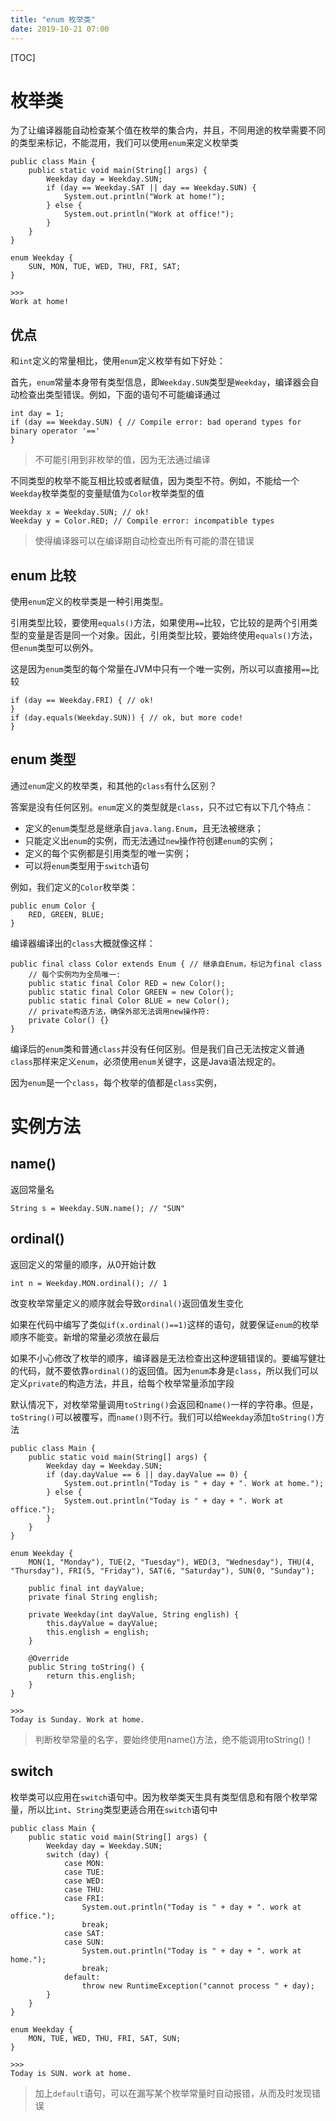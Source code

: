 ```yaml
---
title: "enum 枚举类"
date: 2019-10-21 07:00
---
```

[TOC]



# 枚举类

为了让编译器能自动检查某个值在枚举的集合内，并且，不同用途的枚举需要不同的类型来标记，不能混用，我们可以使用`enum`来定义枚举类

```
public class Main {
    public static void main(String[] args) {
        Weekday day = Weekday.SUN;
        if (day == Weekday.SAT || day == Weekday.SUN) {
            System.out.println("Work at home!");
        } else {
            System.out.println("Work at office!");
        }
    }
}

enum Weekday {
    SUN, MON, TUE, WED, THU, FRI, SAT;
}

>>>
Work at home!
```



## 优点

和`int`定义的常量相比，使用`enum`定义枚举有如下好处：

首先，`enum`常量本身带有类型信息，即`Weekday.SUN`类型是`Weekday`，编译器会自动检查出类型错误。例如，下面的语句不可能编译通过

```
int day = 1;
if (day == Weekday.SUN) { // Compile error: bad operand types for binary operator '=='
}
```

> 不可能引用到非枚举的值，因为无法通过编译



不同类型的枚举不能互相比较或者赋值，因为类型不符。例如，不能给一个`Weekday`枚举类型的变量赋值为`Color`枚举类型的值

```
Weekday x = Weekday.SUN; // ok!
Weekday y = Color.RED; // Compile error: incompatible types
```

> 使得编译器可以在编译期自动检查出所有可能的潜在错误



## enum 比较

使用`enum`定义的枚举类是一种引用类型。

引用类型比较，要使用`equals()`方法，如果使用`==`比较，它比较的是两个引用类型的变量是否是同一个对象。因此，引用类型比较，要始终使用`equals()`方法，但`enum`类型可以例外。

这是因为`enum`类型的每个常量在JVM中只有一个唯一实例，所以可以直接用`==`比较

```
if (day == Weekday.FRI) { // ok!
}
if (day.equals(Weekday.SUN)) { // ok, but more code!
}
```



## enum 类型

通过`enum`定义的枚举类，和其他的`class`有什么区别？

答案是没有任何区别。`enum`定义的类型就是`class`，只不过它有以下几个特点：

- 定义的`enum`类型总是继承自`java.lang.Enum`，且无法被继承；
- 只能定义出`enum`的实例，而无法通过`new`操作符创建`enum`的实例；
- 定义的每个实例都是引用类型的唯一实例；
- 可以将`enum`类型用于`switch`语句



例如，我们定义的`Color`枚举类：

```
public enum Color {
    RED, GREEN, BLUE;
}
```



编译器编译出的`class`大概就像这样：

```
public final class Color extends Enum { // 继承自Enum，标记为final class
    // 每个实例均为全局唯一:
    public static final Color RED = new Color();
    public static final Color GREEN = new Color();
    public static final Color BLUE = new Color();
    // private构造方法，确保外部无法调用new操作符:
    private Color() {}
}
```

编译后的`enum`类和普通`class`并没有任何区别。但是我们自己无法按定义普通`class`那样来定义`enum`，必须使用`enum`关键字，这是Java语法规定的。

因为`enum`是一个`class`，每个枚举的值都是`class`实例，



# 实例方法

## name()

返回常量名

```
String s = Weekday.SUN.name(); // "SUN"
```





## ordinal()

返回定义的常量的顺序，从0开始计数

```
int n = Weekday.MON.ordinal(); // 1
```

改变枚举常量定义的顺序就会导致`ordinal()`返回值发生变化

如果在代码中编写了类似`if(x.ordinal()==1)`这样的语句，就要保证`enum`的枚举顺序不能变。新增的常量必须放在最后

如果不小心修改了枚举的顺序，编译器是无法检查出这种逻辑错误的。要编写健壮的代码，就不要依靠`ordinal()`的返回值。因为`enum`本身是`class`，所以我们可以定义`private`的构造方法，并且，给每个枚举常量添加字段

默认情况下，对枚举常量调用`toString()`会返回和`name()`一样的字符串。但是，`toString()`可以被覆写，而`name()`则不行。我们可以给`Weekday`添加`toString()`方法

```
public class Main {
    public static void main(String[] args) {
        Weekday day = Weekday.SUN;
        if (day.dayValue == 6 || day.dayValue == 0) {
            System.out.println("Today is " + day + ". Work at home.");
        } else {
            System.out.println("Today is " + day + ". Work at office.");
        }
    }
}

enum Weekday {
    MON(1, "Monday"), TUE(2, "Tuesday"), WED(3, "Wednesday"), THU(4, "Thursday"), FRI(5, "Friday"), SAT(6, "Saturday"), SUN(0, "Sunday");

    public final int dayValue;
    private final String english;

    private Weekday(int dayValue, String english) {
        this.dayValue = dayValue;
        this.english = english;
    }

    @Override
    public String toString() {
        return this.english;
    }
}

>>>
Today is Sunday. Work at home.
```

> 判断枚举常量的名字，要始终使用name()方法，绝不能调用toString()！



## switch

枚举类可以应用在`switch`语句中。因为枚举类天生具有类型信息和有限个枚举常量，所以比`int`、`String`类型更适合用在`switch`语句中

```
public class Main {
    public static void main(String[] args) {
        Weekday day = Weekday.SUN;
        switch (day) {
            case MON:
            case TUE:
            case WED:
            case THU:
            case FRI:
                System.out.println("Today is " + day + ". work at office.");
                break;
            case SAT:
            case SUN:
                System.out.println("Today is " + day + ". work at home.");
                break;
            default:
                throw new RuntimeException("cannot process " + day);
        }
    }
}

enum Weekday {
    MON, TUE, WED, THU, FRI, SAT, SUN;
}

>>>
Today is SUN. work at home.
```

> 加上`default`语句，可以在漏写某个枚举常量时自动报错，从而及时发现错误





